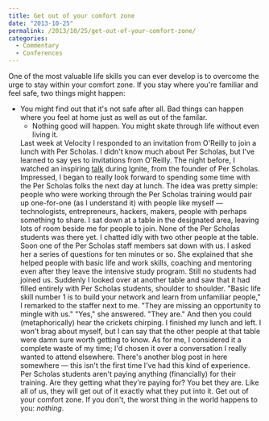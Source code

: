 ```yaml
---
title: Get out of your comfort zone
date: "2013-10-25"
permalink: /2013/10/25/get-out-of-your-comfort-zone/
categories:
  - Commentary
  - Conferences
---
```

One of the most valuable life skills you can ever develop is to overcome the urge to stay within your comfort zone. If you stay where you're familiar and feel safe, two things might happen: 
*   You might find out that it's not safe after all. Bad things can happen where you feel at home just as well as out of the familar. 
    *   Nothing good will happen. You might skate through life without even living it. </ul> 
        Last week at Velocity I responded to an invitation from O'Reilly to join a lunch with Per Scholas. I didn't know much about Per Scholas, but I've learned to say yes to invitations from O'Reilly. The night before, I watched an inspiring [talk][1] during Ignite, from the founder of Per Scholas. 
        Impressed, I began to really look forward to spending some time with the Per Scholas folks the next day at lunch. The idea was pretty simple: people who were working through the Per Scholas training would pair up one-for-one (as I understand it) with people like myself &#8212; technologists, entrepreneurs, hackers, makers, people with perhaps something to share. 
        I sat down at a table in the designated area, leaving lots of room beside me for people to join. None of the Per Scholas students was there yet. I chatted idly with two other people at the table. Soon one of the Per Scholas staff members sat down with us. I asked her a series of questions for ten minutes or so. She explained that she helped people with basic life and work skills, coaching and mentoring even after they leave the intensive study program. 
        Still no students had joined us. Suddenly I looked over at another table and saw that it had filled entirely with Per Scholas students, shoulder to shoulder. 
        "Basic life skill number 1 is to build your network and learn from unfamiliar people," I remarked to the staffer next to me. "They are missing an opportunity to mingle with us." 
        "Yes," she answered. "They are." 
        And then you could (metaphorically) hear the crickets chirping. I finished my lunch and left. 
        I won't brag about myself, but I can say that the other people at that table were damn sure worth getting to know. As for me, I considered it a complete waste of my time; I'd chosen it over a conversation I really wanted to attend elsewhere. There's another blog post in here somewhere &#8212; this isn't the first time I've had this kind of experience. 
        Per Scholas students aren't paying anything (financially) for their training. Are they getting what they're paying for? You bet they are. Like all of us, they will get out of it exactly what they put into it. 
        Get out of your comfort zone. If you don't, the worst thing in the world happens to you: *nothing*.

 [1]: http://www.youtube.com/watch?v=t0qcDwDPQ-Q

